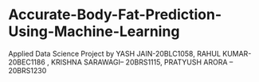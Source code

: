 # Accurate-Body-Fat-Prediction-Using-Machine-Learning
Applied Data Science Project by YASH JAIN-20BLC1058, RAHUL KUMAR-20BEC1186 ,  KRISHNA SARAWAGI– 20BRS1115, PRATYUSH ARORA – 20BRS1230 
